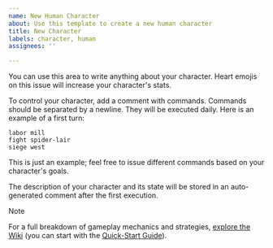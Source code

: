 ```yaml
---
name: New Human Character
about: Use this template to create a new human character
title: New Character
labels: character, human
assignees: ''

---
```


You can use this area to write anything about your character. Heart emojis on this issue will increase your character's stats.

To control your character, add a comment with commands. Commands should be separated by a newline. They will be executed daily. Here is an example of a first turn:

```
labor mill
fight spider-lair
siege west
```

This is just an example; feel free to issue different commands based on your character's goals.

The description of your character and its state will be stored in an auto-generated comment after the first execution.

> [!NOTE]
> For a full breakdown of gameplay mechanics and strategies, [explore the Wiki](https://github.com/MikeAmputer/orcs-have-issues/wiki) (you can start with the [Quick-Start Guide](https://github.com/MikeAmputer/orcs-have-issues/wiki/Quick-Start)).
